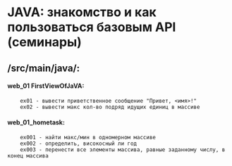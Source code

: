 # JAVA: знакомство и как пользоваться базовым API (семинары)  
## /src/main/java/:  
#### web_01 FirstViewOfJaVA:  
        ex01 - вывести приветственное сообщение "Привет, <имя>!"  
        ex02 - вывести макс кол-во подряд идущих единиц в массиве

#### web_01_hometask:  
        ex001 - найти макс/мин в одномерном массиве  
        ex002 - определить, високосный ли год
        ex003 - перенести все элементы массива, равные заданному числу, в конец массива
